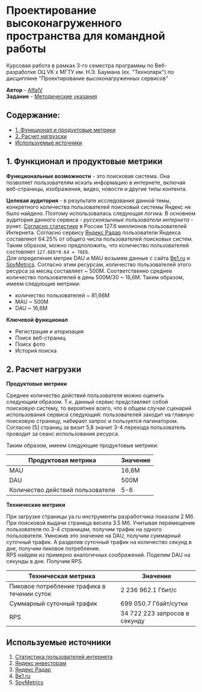 # Проектирование высоконагруженного пространства для командной работы
Курсовая работа в рамках 3-го семестра программы по Веб-разработке ОЦ VK x МГТУ им. Н.Э. Баумана (ex. "Технопарк") по дисциплине "Проектирование высоконагруженных сервисов"

__Автор__ - [AlfaIV](https://github.com/alfaiv)</br>
__Задание__ - [Методические указания](https://github.com/init/highload/blob/main/homework_architecture.md)

## Содержание:
 - [1. Функционал и продуктовые метрики](#chapter-one)
 - [2. Расчет нагрузски](#chapter-two)
 - [Используемые источники](#sorce)



 
<a id="chapter-one"></a>

## 1. Функционал и продуктовые метрики
__Функциональные возможности__ - это поисковая система. Она позволяет пользователям искать информацию в интернете, включая веб-страницы, изображения, видео, новости и другие типы контента.

__Целевая аудитория__ - в результате исследования данной темы, конкретного количества пользователей поисковый системы Яндекс не было найдено. Поэтому использовалась следующая логика. В основном аудитория данного сервиса - _русскоязычные пользователи интернета_ - рунет. [Согласно статистике](https://www.web-canape.ru/business/statistika-interneta-i-socsetej-na-2023-god-cifry-i-trendy-v-mire-i-v-rossii/) в России 127.6 миллионов пользователей Интернета. Согласно сервису [Яндекс Радар](https://radar.yandex.ru/search?period=all&selected_rows=iHMJ0E%252CvDPqTi%252C8fg2y0%252Ctmkupd%252CMCj1FA) пользователи Яндекса составляют 64.25% от общего числа пользователей поисковых систем. Таким образом, можно предположить, что количество пользователей состовляет ``127.6E6*0.64 = 76E6``.</br>
Для определения метрик DAU и MAU возьмем данные с сайта [Be1.ru](https://be1.ru/stat/ya.ru) и [SpyMetrics](https://spymetrics.ru/ru/website/ya.ru). Согласно этим ресурсам, количество пользователей этого ресурса за месяц составляет ~ 500M. Соответственно среднее количество пользователей в день 500M/30 ~ 16,6M. Таким образом, имеем следующие метрики:
* количество пользователей ~ 81,66M
* MAU ~ 500M
* DAU ~ 16,6M

__Ключевой функционал__

* Регистрация и аторизация
* Поиск веб-страниц
* Поиск фото
* История поиска


<a id="chapter-two"></a>

## 2. Расчет нагрузки

__Продуктовые метрики__

Среднее количество действий пользователя можно оценить следующим образом. Т.к. данный сервис представляет собой поисковую систему, то вероятнее всего, что в общем случае сценарий использования сервиса следующий: пользователей заходит на главную поисковую страницу, набирает запрос и пользуется пагинатором. Согласно [5] страниц за визит 5,8 значит 3-4 перехода пользователь проводит за сеанс использования ресурса.</br>

Таким образом, имеем следующие продуктовые метрики:

| Продуктовая метрика              |Значение|
|----------------------------------|--------|
| MAU                              | 16,6М  |
| DAU                              | 500М   |
| Количество действий пользователя | 5-6    |

__Технические метрики__

При загрузке страницы ya.ru инструменты разработчика показали 2 Мб. При поисковой выдачи страница весила 3.5 Мб. Учитывая перемещение пользователя по 3-4 страницам, получим трафик на одного пользователя. Умножив это значение на DAU, получим суммарный суточный трафик. А разделив суточный трафик на количество секунд в дне, получим пиковое потребление.</br>
RPS найдем из примерно аналогичных соображений. Поделим DAU на секунды в дне. Получим RPS.


| Техническая метрика                             |Значение                
|-------------------------------------------------|------------------------
| Пиковое потребление трафика в течении суток     | 2 236 962.1 Гбит/с    
| Суммарный суточный трафик                       | 699 050.7 Гбайт/сутки 
| RPS                                             | 34 722 223 запросов в секунду 



<a id="sorce"></a>

## Используемые источники
1. [Статистика пользователей интернета](https://www.web-canape.ru/business/statistika-interneta-i-socsetej-na-2023-god-cifry-i-trendy-v-mire-i-v-rossii/)
1. [Яндекс инвесторам](https://ir.yandex.ru/)
1. [Яндекс Радар](https://radar.yandex.ru/search?period=all&selected_rows=iHMJ0E%252CvDPqTi%252C8fg2y0%252Ctmkupd%252CMCj1FA)
1. [Be1.ru](https://be1.ru/stat/ya.ru)
1. [SpyMetrics](https://spymetrics.ru/ru/website/ya.ru)